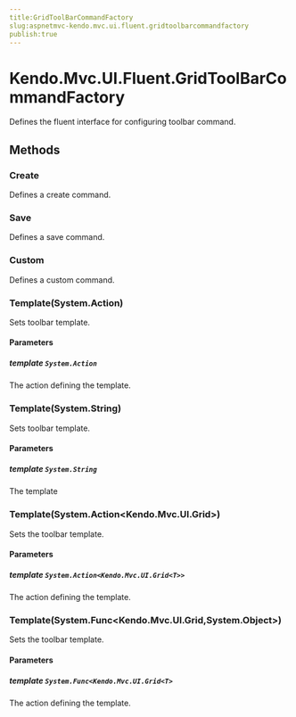 ```yaml
---
title:GridToolBarCommandFactory
slug:aspnetmvc-kendo.mvc.ui.fluent.gridtoolbarcommandfactory
publish:true
---
```


# Kendo.Mvc.UI.Fluent.GridToolBarCommandFactory

Defines the fluent interface for configuring toolbar command.

## Methods

### Create
Defines a create command.

### Save
Defines a save command.

### Custom
Defines a custom command.

### Template(System.Action)
Sets toolbar template.

#### Parameters

##### template `System.Action`
The action defining the template.

### Template(System.String)
Sets toolbar template.

#### Parameters

##### template `System.String`
The template

### Template(System.Action<Kendo.Mvc.UI.Grid<T>>)
Sets the toolbar template.

#### Parameters

##### template `System.Action<Kendo.Mvc.UI.Grid<T>>`
The action defining the template.

### Template(System.Func<Kendo.Mvc.UI.Grid<T>,System.Object>)
Sets the toolbar template.

#### Parameters

##### template `System.Func<Kendo.Mvc.UI.Grid<T>`
The action defining the template.